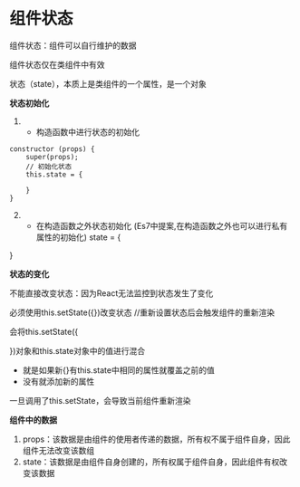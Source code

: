 # 组件状态

组件状态：组件可以自行维护的数据

组件状态仅在类组件中有效

状态（state），本质上是类组件的一个属性，是一个对象

**状态初始化**
  1. - 构造函数中进行状态的初始化
    
    constructor (props) {
        super(props);
        // 初始化状态
        this.state = {

        }
    }
  2. - 在构造函数之外状态初始化 (Es7中提案,在构造函数之外也可以进行私有属性的初始化)
   state = {

   }

**状态的变化**

不能直接改变状态：因为React无法监控到状态发生了变化

必须使用this.setState({})改变状态 //重新设置状态后会触发组件的重新渲染

会将this.setState({

})对象和this.state对象中的值进行混合

- 就是如果新{}有this.state中相同的属性就覆盖之前的值
- 没有就添加新的属性

一旦调用了this.setState，会导致当前组件重新渲染

**组件中的数据**

1. props：该数据是由组件的使用者传递的数据，所有权不属于组件自身，因此组件无法改变该数组
2. state：该数据是由组件自身创建的，所有权属于组件自身，因此组件有权改变该数据
